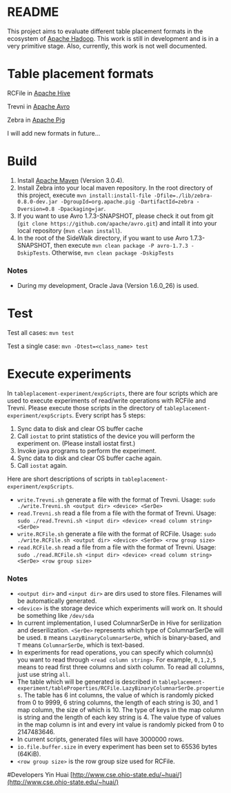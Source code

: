 # README
This project aims to evaluate different table placement formats in the ecosystem of [Apache Hadoop](http://hadoop.apache.org/). This work is still in development and is in a very primitive stage. Also, currently, this work is not well documented.

# Table placement formats
RCFile in [Apache Hive](http://hive.apache.org/)

Trevni in [Apache Avro](http://avro.apache.org/)

Zebra in [Apache Pig](http://pig.apache.org/)

I will add new formats in future...

# Build
1. Install [Apache Maven](http://maven.apache.org/) (Version 3.0.4).
2. Install Zebra into your local maven repository. In the root directory of this project, execute `mvn install:install-file -Dfile=./lib/zebra-0.8.0-dev.jar -DgroupId=org.apache.pig -DartifactId=zebra -Dversion=0.8 -Dpackaging=jar`.
2. If you want to use Avro 1.7.3-SNAPSHOT, please check it out from git (`git clone https://github.com/apache/avro.git`) and intall it into your local repository (`mvn clean install`). 
3. In the root of the SideWalk directory, if you want to use Avro 1.7.3-SNAPSHOT, then execute `mvn clean package -P avro-1.7.3 -DskipTests`. Otherwise, `mvn clean package -DskipTests`

### Notes
* During my development, Oracle Java (Version 1.6.0_26) is used.

# Test
Test all cases: `mvn test`

Test a single case: `mvn -Dtest=<class_name> test`

# Execute experiments
In `tableplacement-experiment/expScripts`, there are four scripts which are used to execute experiments of read/write operations with RCFile and Trevni.
Please execute those scripts in the directory of `tableplacement-experiment/expScripts`.
Every script has 5 steps:

1. Sync data to disk and clear OS buffer cache
2. Call `iostat` to print statistics of the device you will perform the experiment on. (Please install iostat first.)
3. Invoke java programs to perform the experiment.
4. Sync data to disk and clear OS buffer cache again.
5. Call `iostat` again.

Here are short descriptions of scripts in `tableplacement-experiment/expScripts`.

* `write.Trevni.sh` generate a file with the format of Trevni.
   Usage: `sudo ./write.Trevni.sh <output dir> <device> <SerDe>`
* `read.Trevni.sh` read a file from a file with the format of Trevni.
   Usage: `sudo ./read.Trevni.sh <input dir> <device> <read column string> <SerDe>`
* `write.RCFile.sh` generate a file with the format of RCFile.
   Usage: `sudo ./write.RCFile.sh <output dir> <device> <SerDe> <row group size>`
* `read.RCFile.sh` read a file from a file with the format of Trevni.
   Usage: `sudo ./read.RCFile.sh <input dir> <device> <read column string> <SerDe> <row group size>`

### Notes
* `<output dir>` and `<input dir>` are dirs used to store files. Filenames will be automatically generated.
* `<device>` is the storage device which experiments will work on. It should be something like `/dev/sda`
* In current implementation, I used ColumnarSerDe in Hive for serilization and deserilization. `<SerDe>` represents which type of ColumnarSerDe will be used. `B` means `LazyBinaryColumnarSerDe`, which is binary-based, and `T` means `ColumnarSerDe`, which is text-based.
* In experiments for read operations, you can specify which column(s) you want to read through `<read column string>`. For example, `0,1,2,5` means to read first three columns and sixth column. To read all columns, just use string `all`.
* The table which will be generated is described in `tableplacement-experiment/tableProperties/RCFile.LazyBinaryColumnarSerDe.properties`. The table has 6 int columns, the value of which is randomly picked from 0 to 9999, 6 string columns, the length of each string is 30, and 1 map column, the size of which is 10. The type of keys in the map column is string and the length of each key string is 4. The value type of values in the map column is int and every int value is randomly picked from 0 to 2147483646.
* In current scripts, generated files will have 3000000 rows.
* `io.file.buffer.size` in every experiment has been set to 65536 bytes (64KiB).
* `<row group size>` is the row group size used for RCFile.


#Developers
Yin Huai  [http://www.cse.ohio-state.edu/~huai/](http://www.cse.ohio-state.edu/~huai/)
